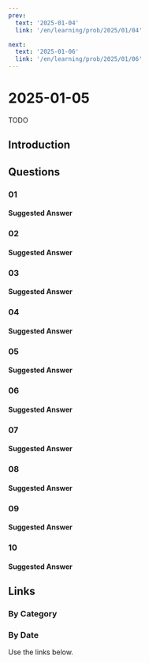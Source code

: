```yaml
---
prev:
  text: '2025-01-04'
  link: '/en/learning/prob/2025/01/04'

next:
  text: '2025-01-06'
  link: '/en/learning/prob/2025/01/06'
---
```


# 2025-01-05

TODO

<Badge type="danger" text="Bid"/>

## Introduction

## Questions

### 01

#### Suggested Answer

### 02

#### Suggested Answer

### 03

#### Suggested Answer

### 04

#### Suggested Answer

### 05

#### Suggested Answer

### 06

#### Suggested Answer

### 07

#### Suggested Answer

### 08

#### Suggested Answer

### 09

#### Suggested Answer

### 10

#### Suggested Answer

## Links

[<Badge type="tip" text="Go to Practice"/>](/en/practice/prob/2025/01/05)

### By Category

[<Badge type="tip" text="<--"/>](/en/learning/prob/2025/01/01)
[<Badge type="tip" text="Calendar"/>](/en/learning/calendar/2025/01)
[<Badge type="info" text="-->"/>](/en/learning/prob/2025/01/05#links)

### By Date

Use the links below.